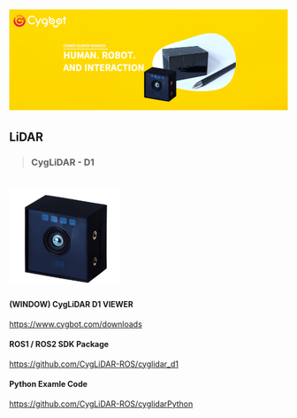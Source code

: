 <h1 align="left">
  <img src="img/profile.png" width="1000"/>
</h1>

## LiDAR 
>### CygLiDAR - D1
<h1 align="left">
  <img src="img/D1_IMAGE.png" width="200"/>
</h1>

#### (WINDOW) CygLiDAR D1 VIEWER
https://www.cygbot.com/downloads

#### ROS1 / ROS2 SDK Package
https://github.com/CygLiDAR-ROS/cyglidar_d1

#### Python Examle Code
https://github.com/CygLiDAR-ROS/cyglidarPython
